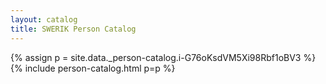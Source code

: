 ```yaml
---
layout: catalog
title: SWERIK Person Catalog
---
```

{% assign p = site.data._person-catalog.i-G76oKsdVM5Xi98Rbf1oBV3 %}
{% include person-catalog.html p=p %}

